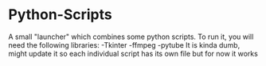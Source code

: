# Python-Scripts

A small "launcher" which combines some python scripts. To run it, you will need the following libraries:
-Tkinter
-ffmpeg
-pytube
It is kinda dumb, might update it so each individual script has its own file but for now it works
